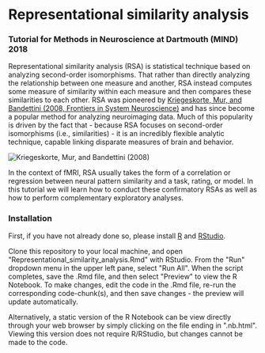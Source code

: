 # Representational similarity analysis
### Tutorial for Methods in Neuroscience at Dartmouth (MIND) 2018

Representational similarity analysis (RSA) is statistical technique based on analyzing second-order isomorphisms. That rather than directly analyzing the relationship between one measure and another, RSA instead computes some measure of similarity within each measure and then compares these similarities to each other. RSA was pioneered by [Kriegeskorte, Mur, and Bandettini (2008, Frontiers in System Neuroscience)](https://www.ncbi.nlm.nih.gov/pmc/articles/PMC2605405/) and has since become a popular method for analyzing neuroimaging data. Much of this popularity is driven by the fact that - because RSA focuses on second-order isomorphisms (i.e., similarities) - it is an incredibly flexible analytic technique, capable linking disparate measures of brain and behavior.

![Kriegeskorte, Mur, and Bandettini (2008)](http://www.mrc-cbu.cam.ac.uk//personal/nikolaus.kriegeskorte/fig5_kriegeskorte_RSA_FNS.gif)

In the context of fMRI, RSA usually takes the form of a correlation or regression between neural pattern similarity and a task, rating, or model. In this tutorial we will learn how to conduct these confirmatory RSAs as well as how
to perform complementary exploratory analyses.

### Installation

First, if you have not already done so, please install [R](https://cran.r-project.org/) and [RStudio](https://www.rstudio.com/products/rstudio/download/#download).

Clone this repository to your local machine, and open "Representational_similarity_analysis.Rmd" with RStudio. From the "Run" dropdown menu in the upper left pane, select "Run All". When the script completes, save the .Rmd file, and then select "Preview" to view the R Notebook. To make changes, edit the code in the .Rmd file, re-run the corresponding code-chunk(s), and then save changes - the preview will update automatically.

Alternatively, a static version of the R Notebook can be view directly through your web browser by simply clicking on the file ending in ".nb.html". Viewing this version does not require R/RStudio, but changes cannot be made to the code.



